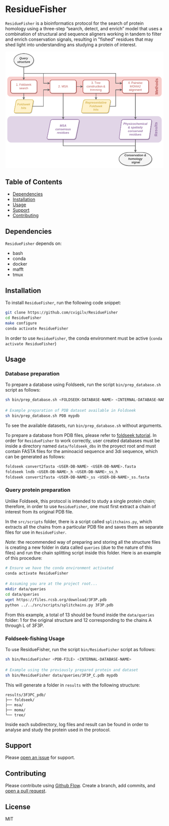 # ResidueFisher

`ResidueFisher` is a bioinformatics protocol for the search of protein homology using a three-step ”search, detect, and enrich” model that uses a combination of structural and sequence aligners working in tandem to filter and enrich conservation signals, resulting in "fished" residues that may shed light into understanding ans studying a protein of interest.

![Protocol overview](./doc/figures/protocol.png)

## Table of Contents

- [Dependencies](#dependencies)
- [Installation](#installation)
- [Usage](#usage)
- [Support](#support)
- [Contributing](#contributing)

## Dependencies

`ResidueFisher` depends on:
- bash
- conda
- docker
- mafft
- tmux

## Installation

To install `ResidueFisher`, run the following code snippet:
```sh
git clone https://github.com/cvigilv/ResidueFisher
cd ResidueFisher
make configure
conda activate ResidueFisher
```
In order to use `ResidueFisher`, the conda environment must be active (`conda activate ResidueFisher`)

## Usage
### Database preparation

To prepare a database using Foldseek, run the script `bin/prep_database.sh` script as follows:

```sh
sh bin/prep_database.sh <FOLDSEEK-DATABASE-NAME> <INTERNAL-DATABASE-NAME>

# Example preparation of PDB dataset available in Foldseek
sh bin/prep_database.sh PDB mypdb
```
To see the available datasets, run `bin/prep_database.sh` without arguments.

To prepare a database from PDB files, please refer to [foldseek tutorial](https://github.com/steineggerlab/foldseek#databases). In order for `ResidueFisher` to work correctly, user created databases must be inside a directory named `data/foldseek_dbs` in the proyect root and must contain FASTA files for the aminoacid sequence and 3di sequence, which can be generated as follows:
```sh
foldseek convert2fasta <USER-DB-NAME> <USER-DB-NAME>.fasta
foldseek lndb <USER-DB-NAME>_h <USER-DB-NAME>_ss_h
foldseek convert2fasta <USER-DB-NAME>_ss <USER-DB-NAME>_ss.fasta
```

### Query protein preparation
Unlike Foldseek, this protocol is intended to study a single protein chain; therefore, in order to use `ResidueFisher`, one must first extract a chain of interest from its original PDB file.

In the `src/scripts` folder, there is a script called `splitchains.py`, which extracts all the chains from a particular PDB file and saves them as separate files for use in `ResidueFisher`.

*Note*: the recommended way of preparing and storing all the structure files is creating a new folder in data called `queries` (due to the nature of this files) and run the chain splitting script inside this folder. Here is an example of this procedure:

```sh
# Ensure we have the conda environment activated 
conda activate ResidueFisher

# Assuming you are at the project root...
mkdir data/queries
cd data/queries
wget https://files.rcsb.org/download/3F3P.pdb
python ../../src/scripts/splitchains.py 3F3P.pdb
```
From this example, a total of 13 should be found inside the `data/queries` folder: 1 for the original structure and 12 corresponding to the chains A through L of 3F3P.


### Foldseek-fishing Usage

To use ResidueFisher, run the script `bin/ResidueFisher` script as follows:
```sh
sh bin/ResidueFisher <PDB-FILE> <INTERNAL-DATABASE-NAME>

# Example using the previously prepared protein and dataset
sh bin/ResidueFisher data/queries/3F3P_C.pdb mypdb
```

This will generate a folder in `results` with the following structure:
```
results/3F3PC_pdb/
├── foldseek/
├── msa/
├── moma/
└── tree/
```

Inside each subdirectory, log files and result can be found in order to analyse and study the protein used in the protocol.

## Support

Please [open an issue](https://github.com/cvigilv/ResidueFisher/issues/new) for
support.

## Contributing

Please contribute using [Github Flow](https://guides.github.com/introduction/flow/). Create a branch, add
commits, and [open a pull request](https://github.com/cvigilv/ResidueFisher/compare/).

## License

MIT

